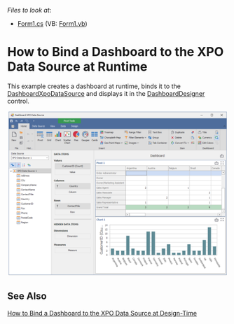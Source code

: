 <!-- default file list -->
*Files to look at*:
* [Form1.cs](./CS/DashboardXpoExample/Form1.cs) (VB: [Form1.vb](./VB/DashboardXpoExample/Form1.vb))
<!-- default file list end -->

# How to Bind a Dashboard to the XPO Data Source at Runtime

This example creates a dashboard at runtime, binds it to the [DashboardXpoDataSource](https://docs.devexpress.com/Dashboard/DevExpress.DashboardCommon.DashboardXpoDataSource) and displays it in the [DashboardDesigner](https://docs.devexpress.com/Dashboard/DevExpress.DashboardWin.DashboardDesigner) control.

![](/images/screenshot.png)

## See Also
[How to Bind a Dashboard to the XPO Data Source at Design-Time](https://github.com/DevExpress-Examples/winforms-dashboard-connect-to-database-with-xpo)
